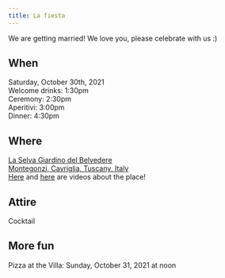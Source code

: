 ```yaml
---
title: La fiesta
---
```


We are getting married! We love you, please celebrate with us :)

## When
Saturday, October 30th, 2021 \
Welcome drinks: 1:30pm \
Ceremony: 2:30pm \
Aperitivi: 3:00pm \
Dinner: 4:30pm 

## Where
[La Selva Giardino del Belvedere](https://www.chianti-farm.com/) \
[Montegonzi, Cavriglia, Tuscany, Italy](https://www.google.com/maps/place/La+Selva+Giardino+del+Belvedere/@43.510432,11.5083003,17z/data=!3m1!4b1!4m5!3m4!1s0x132bc81c62ea0753:0x6509f4bf41f716e2!8m2!3d43.510432!4d11.510489?biw=1449&bih=1030&q=la+selva+giardino+del+belvedere&bav=on.2,or.r_cp.&bvm=bv.126130881,d.d2s&um=1&ie=UTF-8&sa=X&ved=0ahUKEwj68aj21eDNAhUEtBoKHQqrA-oQ_AUIBygC&shorturl=1) \
[Here](https://www.youtube.com/watch?v=YzYzYjXUXXA) and [here](https://www.youtube.com/watch?v=Wg7yvZjRHy8) are videos about the place!

## Attire
Cocktail

## More fun 
Pizza at the Villa: Sunday, October 31, 2021 at noon
